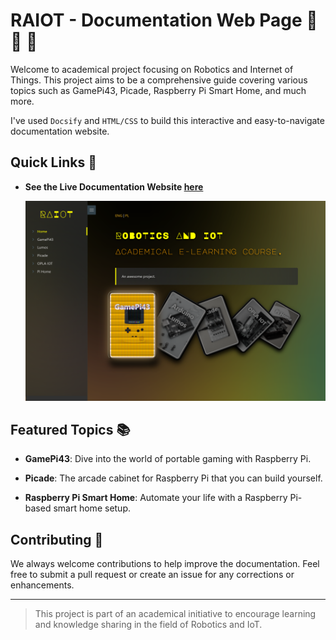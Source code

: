 # RAIOT - Documentation Web Page :robot: :wrench: :house_with_garden:

Welcome to academical project focusing on Robotics and Internet of Things. This project aims to be a comprehensive guide covering various topics such as GamePi43, Picade, Raspberry Pi Smart Home, and much more.

I've used `Docsify` and `HTML/CSS` to build this interactive and easy-to-navigate documentation website.

## Quick Links :link:

- **See the Live Documentation Website [here](https://34panda.github.io/docsify)**
  
  ![Website Preview](web.png)

## Featured Topics :books:

- **GamePi43**: Dive into the world of portable gaming with Raspberry Pi.
  
- **Picade**: The arcade cabinet for Raspberry Pi that you can build yourself.
  
- **Raspberry Pi Smart Home**: Automate your life with a Raspberry Pi-based smart home setup.

## Contributing :handshake:

We always welcome contributions to help improve the documentation. Feel free to submit a pull request or create an issue for any corrections or enhancements.

---

> This project is part of an academical initiative to encourage learning and knowledge sharing in the field of Robotics and IoT.
